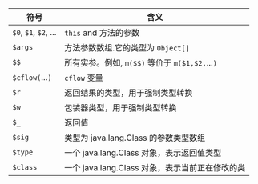 





| 符号                  | 含义                                            |
| --------------------- | ----------------------------------------------- |
| `$0`, `$1`, `$2`, ... | `this` and 方法的参数                           |
| `$args`               | 方法参数数组.它的类型为 `Object[]`              |
| `$$`                  | 所有实参。例如, `m($$)` 等价于 `m($1,$2,`...`)` |
| `$cflow(`...`)`       | `cflow` 变量                                    |
| `$r`                  | 返回结果的类型，用于强制类型转换                |
| `$w`                  | 包装器类型，用于强制类型转换                    |
| `$_`                  | 返回值                                          |
| `$sig`                | 类型为 java.lang.Class 的参数类型数组           |
| `$type`               | 一个 java.lang.Class 对象，表示返回值类型       |
| `$class`              | 一个 java.lang.Class 对象，表示当前正在修改的类 |